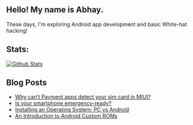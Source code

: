 ## Hello! My name is Abhay.

These days, I'm exploring Android app development and basic White-hat hacking!

## Stats:

<a href="https://github.com/kshatriya-abhay">
    <img src="https://github-readme-stats.vercel.app/api?username=kshatriya-abhay" alt="Github Stats">
</a>

## Blog Posts

<!-- BLOG-POST-LIST:START -->
- [Why can’t Payment apps detect your sim card in MIUI?](https://kshatriya-abhay.medium.com/why-cant-payment-apps-detect-your-sim-card-in-miui-d4dfaefbec4f?source=rss-7e6c41a9c055------2)
- [Is your smartphone emergency-ready?](https://kshatriya-abhay.medium.com/is-your-smartphone-emergency-ready-a0b747949d39?source=rss-7e6c41a9c055------2)
- [Installing an Operating System: PC vs Android](https://kshatriya-abhay.medium.com/installing-an-operating-system-pc-vs-android-c03c1bf256c0?source=rss-7e6c41a9c055------2)
- [An Introduction to Android Custom ROMs](https://kshatriya-abhay.medium.com/an-introduction-to-android-custom-roms-8c5d03d89bb1?source=rss-7e6c41a9c055------2)
<!-- BLOG-POST-LIST:END -->
